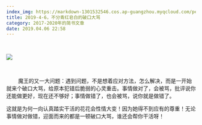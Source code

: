 ```yaml
---
index_img: https://markdown-1301532546.cos.ap-guangzhou.myqcloud.com/peipei_blog/20210921144246.jpeg
title: 2019-4-6，不分青红皂白的破口大骂
category: 2017-2020年的简书文章
date: 2019.04.06 22:58
---
```


 

![](https://markdown-1301532546.cos.ap-guangzhou.myqcloud.com/peipei_blog/20210921144246.jpeg)  



   

        魔王的又一大问题：遇到问题，不是想着应对方法，怎么解决，而是一开始就来个破口大骂，给原本犯错后脆弱的心灵重击。事情做对了，会被骂，批评说你还能做更好，现在还不够好；事情做错了，也会被骂，说你就是做错了。

​        这就是为何一向认真踏实干活的花花会性情大变！因为她得不到应有的尊重！无论事情做对做错，迎面而来的都是一顿破口大骂，谁还会帮你干活呀！



